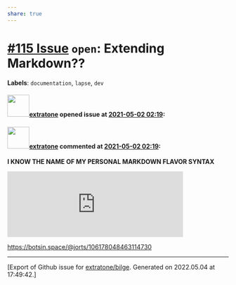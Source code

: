 ```yaml
---
share: true
---
```

# [\#115 Issue](https://github.com/extratone/bilge/issues/115) `open`: Extending Markdown??
**Labels**: `documentation`, `lapse`, `dev`


#### <img src="https://avatars.githubusercontent.com/u/43663476?u=5047287ff0b8c3ce7f7e5858d204c9b3e57d8e44&v=4" width="50">[extratone](https://github.com/extratone) opened issue at [2021-05-02 02:19](https://github.com/extratone/bilge/issues/115):



#### <img src="https://avatars.githubusercontent.com/u/43663476?u=5047287ff0b8c3ce7f7e5858d204c9b3e57d8e44&v=4" width="50">[extratone](https://github.com/extratone) commented at [2021-05-02 02:19](https://github.com/extratone/bilge/issues/115#issuecomment-832108956):

**I KNOW THE NAME OF MY PERSONAL MARKDOWN FLAVOR SYNTAX**

<iframe src="https://botsin.space/@jorts/106178048463114730/embed" class="mastodon-embed" style="max-width: 100%; border: 0" width="400" allowfullscreen="allowfullscreen"></iframe>

https://botsin.space/@jorts/106178048463114730


-------------------------------------------------------------------------------



[Export of Github issue for [extratone/bilge](https://github.com/extratone/bilge). Generated on 2022.05.04 at 17:49:42.]
